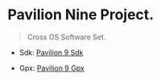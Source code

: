 Pavilion Nine Project.
=========
> Cross OS Software Set.

* Sdk: [Pavilion 9 Sdk](Sdk/Readme.md)

* Gpx: [Pavilion 9 Gpx](Gpx/Readme.md)
